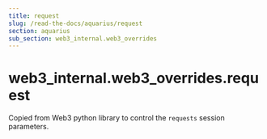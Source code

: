 ```yaml
---
title: request
slug: /read-the-docs/aquarius/request
section: aquarius
sub_section: web3_internal.web3_overrides
---
```

<a name="web3_internal.web3_overrides.request"></a>
# web3\_internal.web3\_overrides.request

Copied from Web3 python library to control the `requests` session parameters.

